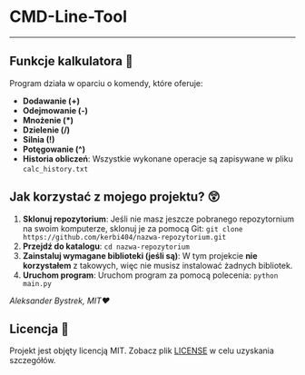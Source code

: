 # CMD-Line-Tool



---

## Funkcje kalkulatora 🚀

Program działa w oparciu o komendy, które oferuje:

- **Dodawanie (+)**
- **Odejmowanie (-)**
- **Mnożenie (*)**
- **Dzielenie (/)**
- **Silnia (!)**
- **Potęgowanie (^)**
- **Historia obliczeń**: Wszystkie wykonane operacje są zapisywane w pliku `calc_history.txt`

## Jak korzystać z mojego projektu? 😲
1. **Sklonuj repozytorium**: Jeśli nie masz jeszcze pobranego repozytornium na swoim komputerze, sklonuj je za pomocą Git:
 ``git clone https://github.com/kerbi404/nazwa-repozytorium.git``
2. **Przejdź do katalogu**:
``cd nazwa-repozytorium``
3. **Zainstaluj wymagane biblioteki (jeśli są)**: W tym projekcie **nie korzystałem** z takowych, więc nie musisz instalować żadnych bibliotek.
4. **Uruchom program**: Uruchom program za pomocą polecenia:
``python main.py``


*Aleksander Bystrek, MIT❤*

## Licencja 📄

Projekt jest objęty licencją MIT. Zobacz plik [LICENSE](./LICENSE) w celu uzyskania szczegółów.
